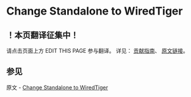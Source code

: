 # Change Standalone to WiredTiger

## ！本页翻译征集中！

请点击页面上方 EDIT THIS PAGE 参与翻译。
详见：
[贡献指南]( https://github.com/JinMuInfo/MongoDB-Manual-zh/blob/master/CONTRIBUTING.md )、
[原文链接](  https://docs.mongodb.com/manual/tutorial/change-standalone-wiredtiger/  )。

## 参见

原文 - [Change Standalone to WiredTiger]( https://docs.mongodb.com/manual/tutorial/change-standalone-wiredtiger/ )

